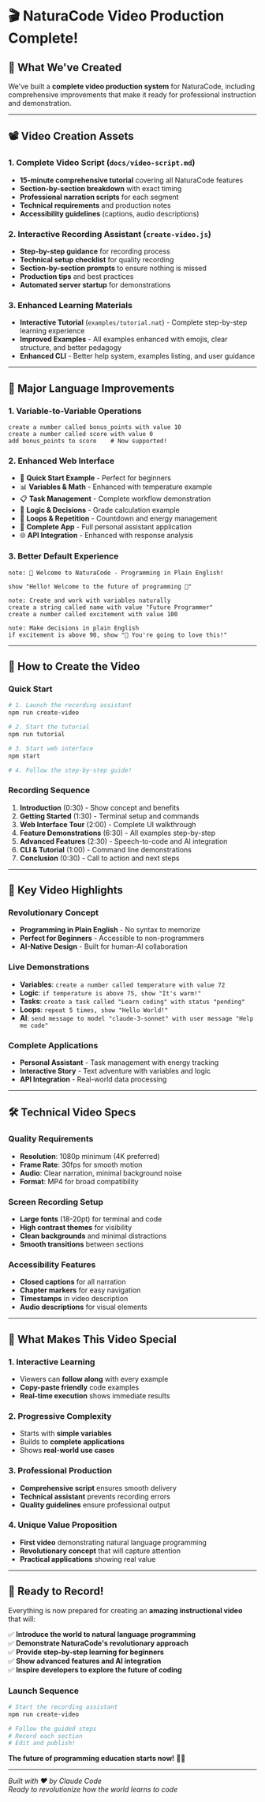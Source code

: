# 🎬 NaturaCode Video Production Complete!

## 🌟 **What We've Created**

We've built a **complete video production system** for NaturaCode, including comprehensive improvements that make it ready for professional instruction and demonstration.

---

## 📽️ **Video Creation Assets**

### **1. Complete Video Script** (`docs/video-script.md`)
- **15-minute comprehensive tutorial** covering all NaturaCode features
- **Section-by-section breakdown** with exact timing
- **Professional narration scripts** for each segment
- **Technical requirements** and production notes
- **Accessibility guidelines** (captions, audio descriptions)

### **2. Interactive Recording Assistant** (`create-video.js`)
- **Step-by-step guidance** for recording process
- **Technical setup checklist** for quality recording
- **Section-by-section prompts** to ensure nothing is missed
- **Production tips** and best practices
- **Automated server startup** for demonstrations

### **3. Enhanced Learning Materials**
- **Interactive Tutorial** (`examples/tutorial.nat`) - Complete step-by-step learning experience
- **Improved Examples** - All examples enhanced with emojis, clear structure, and better pedagogy
- **Enhanced CLI** - Better help system, examples listing, and user guidance

---

## 🚀 **Major Language Improvements**

### **1. Variable-to-Variable Operations**
```naturacode
create a number called bonus_points with value 10
create a number called score with value 0
add bonus_points to score    # Now supported!
```

### **2. Enhanced Web Interface**
- 🚀 **Quick Start Example** - Perfect for beginners
- 📊 **Variables & Math** - Enhanced with temperature example
- 📋 **Task Management** - Complete workflow demonstration
- 🤔 **Logic & Decisions** - Grade calculation example
- 🔄 **Loops & Repetition** - Countdown and energy management
- 🎯 **Complete App** - Full personal assistant application
- 🌐 **API Integration** - Enhanced with response analysis

### **3. Better Default Experience**
```naturacode
note: 🌿 Welcome to NaturaCode - Programming in Plain English!

show "Hello! Welcome to the future of programming 🚀"

note: Create and work with variables naturally
create a string called name with value "Future Programmer"
create a number called excitement with value 100

note: Make decisions in plain English
if excitement is above 90, show "🎉 You're going to love this!"
```

---

## 🎯 **How to Create the Video**

### **Quick Start**
```bash
# 1. Launch the recording assistant
npm run create-video

# 2. Start the tutorial
npm run tutorial

# 3. Start web interface
npm start

# 4. Follow the step-by-step guide!
```

### **Recording Sequence**
1. **Introduction** (0:30) - Show concept and benefits
2. **Getting Started** (1:30) - Terminal setup and commands  
3. **Web Interface Tour** (2:00) - Complete UI walkthrough
4. **Feature Demonstrations** (6:30) - All examples step-by-step
5. **Advanced Features** (2:30) - Speech-to-code and AI integration
6. **CLI & Tutorial** (1:00) - Command line demonstrations
7. **Conclusion** (0:30) - Call to action and next steps

---

## 💫 **Key Video Highlights**

### **Revolutionary Concept**
- **Programming in Plain English** - No syntax to memorize
- **Perfect for Beginners** - Accessible to non-programmers  
- **AI-Native Design** - Built for human-AI collaboration

### **Live Demonstrations**
- **Variables**: `create a number called temperature with value 72`
- **Logic**: `if temperature is above 75, show "It's warm!"`
- **Tasks**: `create a task called "Learn coding" with status "pending"`
- **Loops**: `repeat 5 times, show "Hello World!"`
- **AI**: `send message to model "claude-3-sonnet" with user message "Help me code"`

### **Complete Applications**
- **Personal Assistant** - Task management with energy tracking
- **Interactive Story** - Text adventure with variables and logic
- **API Integration** - Real-world data processing

---

## 🛠️ **Technical Video Specs**

### **Quality Requirements**
- **Resolution**: 1080p minimum (4K preferred)
- **Frame Rate**: 30fps for smooth motion
- **Audio**: Clear narration, minimal background noise
- **Format**: MP4 for broad compatibility

### **Screen Recording Setup**
- **Large fonts** (18-20pt) for terminal and code
- **High contrast themes** for visibility
- **Clean backgrounds** and minimal distractions
- **Smooth transitions** between sections

### **Accessibility Features**
- **Closed captions** for all narration
- **Chapter markers** for easy navigation
- **Timestamps** in video description
- **Audio descriptions** for visual elements

---

## 🎊 **What Makes This Video Special**

### **1. Interactive Learning**
- Viewers can **follow along** with every example
- **Copy-paste friendly** code examples
- **Real-time execution** shows immediate results

### **2. Progressive Complexity**
- Starts with **simple variables**
- Builds to **complete applications**
- Shows **real-world use cases**

### **3. Professional Production**
- **Comprehensive script** ensures smooth delivery
- **Technical assistant** prevents recording errors
- **Quality guidelines** ensure professional output

### **4. Unique Value Proposition**
- **First video** demonstrating natural language programming
- **Revolutionary concept** that will capture attention
- **Practical applications** showing real value

---

## 🚀 **Ready to Record!**

Everything is now prepared for creating an **amazing instructional video** that will:

✅ **Introduce the world to natural language programming**  
✅ **Demonstrate NaturaCode's revolutionary approach**  
✅ **Provide step-by-step learning for beginners**  
✅ **Show advanced features and AI integration**  
✅ **Inspire developers to explore the future of coding**

### **Launch Sequence**
```bash
# Start the recording assistant
npm run create-video

# Follow the guided steps
# Record each section
# Edit and publish!
```

**The future of programming education starts now!** 🌿✨

---

*Built with ❤️ by Claude Code*  
*Ready to revolutionize how the world learns to code*